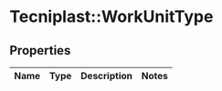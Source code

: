 # Tecniplast::WorkUnitType

## Properties
Name | Type | Description | Notes
------------ | ------------- | ------------- | -------------


